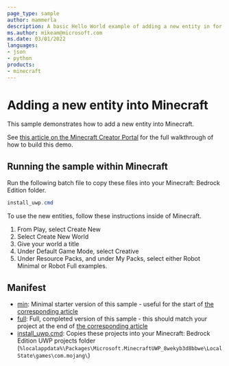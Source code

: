 ```yaml
---
page_type: sample
author: mammerla
description: A basic Hello World example of adding a new entity in for Minecraft.
ms.author: mikeam@microsoft.com
ms.date: 03/01/2022
languages:
- json
- python
products:
- minecraft
---
```


# Adding a new entity into Minecraft

This sample demonstrates how to add a new entity into Minecraft. 

See [this article on the Minecraft Creator Portal](https://docs.microsoft.com/minecraft/creator/documents/introductiontoaddentity) for the full walkthrough of how to build this demo.

## Running the sample within Minecraft

Run the following batch file to copy these files into your Minecraft: Bedrock Edition folder.

```powershell
install_uwp.cmd
```

To use the new entities, follow these instructions inside of Minecraft.

1. From Play, select Create New
1. Select Create New World
1. Give your world a title
1. Under Default Game Mode, select Creative
1. Under Resource Packs, and under My Packs, select either Robot Minimal or Robot Full examples.



## Manifest

- [min](https://github.com/microsoft/minecraft-samples/blob/main/add_entity_robot/min/): Minimal starter version of this sample - useful for the start of [the corresponding article](https://docs.microsoft.com/minecraft/creator/documents/introductiontoaddentity) 
- [full](https://github.com/microsoft/minecraft-samples/blob/main/add_entity_robot/full/): Full, completed version of this sample - this should match your project at the end of [the corresponding article](https://docs.microsoft.com/minecraft/creator/documents/introductiontoaddentity) 
- [install_uwp.cmd](https://github.com/microsoft/minecraft-samples/blob/main/add_entity_robot/install_uwp.cmd): Copies these projects into your Minecraft: Bedrock Edition UWP projects folder (`%localappdata%\Packages\Microsoft.MinecraftUWP_8wekyb3d8bbwe\LocalState\games\com.mojang\`)